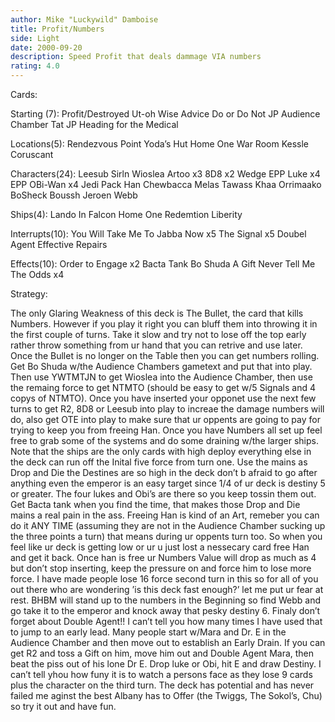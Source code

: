 ```yaml
---
author: Mike "Luckywild" Damboise
title: Profit/Numbers
side: Light
date: 2000-09-20
description: Speed Profit that deals dammage VIA numbers
rating: 4.0
---
```

Cards: 

Starting (7):
Profit/Destroyed
Ut-oh
Wise Advice
Do or Do Not
JP Audience Chamber
Tat JP
Heading for the Medical

Locations(5):
Rendezvous Point
Yoda’s Hut
Home One War Room
Kessle
Coruscant

Characters(24):
Leesub Sirln
Wioslea
Artoo x3
8D8 x2
Wedge
EPP Luke x4
EPP OBi-Wan x4
Jedi Pack Han
Chewbacca
Melas
Tawass Khaa
Orrimaako
BoSheck
Boussh
Jeroen Webb

Ships(4):
Lando In Falcon
Home One
Redemtion
Liberity

Interrupts(10):
You Will Take Me To Jabba Now x5
The Signal x5
Doubel Agent
Effective Repairs

Effects(10):
Order to Engage x2
Bacta Tank
Bo Shuda
A Gift
Never Tell Me The Odds x4 

Strategy: 

The only Glaring Weakness of this deck is The Bullet, the card that kills Numbers.  However if you play it right you can bluff them into throwing it in the first couple of turns.  Take it slow and try not to lose off the top early rather throw something from ur hand that you can retrive and use later.  Once the Bullet is no longer on the Table then you can get numbers rolling.  Get Bo Shuda w/the Audience Chambers gametext and put that into play. Then use YWTMTJN to get Wioslea into the Audience Chamber, then use the remaing force to get NTMTO (should be easy to get w/5 Signals and 4 copys of NTMTO).  Once you have inserted your opponet use the next few turns to get R2, 8D8 or Leesub into play to increae the damage numbers will do, also get OTE into play to make sure that ur oppents are going to pay for trying to keep you from freeing Han.  Once you have Numbers all set up feel free to grab some of the systems and do some draining w/the larger ships.  Note that the ships are the only cards with high deploy everything else in the deck can run off the Inital five force from turn one. Use the mains as Drop and Die the Destines are so high in the deck don’t b afraid to go after anything even the emperor is an easy target since 1/4 of ur deck is destiny 5 or greater.  The four lukes and Obi’s are there so you keep tossin them out.  Get Bacta tank when you find the time, that makes those Drop and Die mains a real pain in the ass.  Freeing Han is kind of an Art, remeber you can do it ANY TIME (assuming they are not in the Audience Chamber sucking up the three points a turn) that means during ur oppents turn too.  So when you feel like ur deck is getting low or ur u just lost a nessecary card free Han and get it back.  Once han is free ur Numbers Value will drop as much as 4 but don’t stop inserting, keep the pressure on and force him to lose more force.  I have made people lose 16 force second turn in this so for all of you out there who are wondering ’is this deck fast enough?’ let me put ur fear at rest.  BHBM will stand up to the numbers in the Beginning so find Webb and go take it to the emperor and knock away that pesky destiny 6.  Finaly don’t forget about Double Agent!! I can’t tell you how many times I have used that to jump to an early lead.  Many people start w/Mara and Dr. E in the Audience Chamber and then move out to establish an Early Drain.  If you can get R2 and toss a Gift on him, move him out and Double Agent Mara, then beat the piss out of his lone Dr E.  Drop luke or Obi, hit E and draw Destiny.  I can’t tell yhou how funy it is to watch a persons face as they lose 9 cards plus the character on the third turn.  The deck has potential and has never failed me aginst the best Albany has to Offer (the Twiggs, The Sokol’s, Chu) so try it out and have fun. 